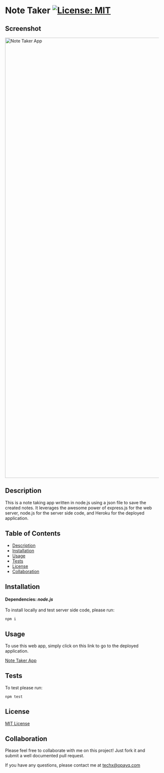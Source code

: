 # Note Taker [![License: MIT](https://img.shields.io/badge/License-MIT-yellow.svg)](https://opensource.org/licenses/MIT)

  ## Screenshot
<img width="1439" alt="Note Taker App" src="https://user-images.githubusercontent.com/70029654/126852576-7bb60dcb-708f-44bc-9551-ccadbee210cf.png">

  ## Description

  This is a note taking app written in node.js using a json file to save the created notes. It leverages the awesome power of express.js for the web server, node.js for the server side code, and Heroku for the deployed application.

  ## Table of Contents
  * [Description](#Description)
  * [Installation](#Installation)
  * [Usage](#Usage)
  * [Tests](#Tests)
  * [License](#License)
  * [Collaboration](#Collaboration)
  
  ## Installation 

  #### Dependencies: *node.js*

  To install locally and test server side code, please run:

  ```
  npm i
  ```

  ## Usage

  To use this web app, simply click on this link to go to the deployed application. 

  [Note Taker App](https://serene-cove-82950.herokuapp.com/)

  
  ## Tests

  To test please run:
  
  ```
  npm test
  ```

  ## License 

[MIT License](https://opensource.org/licenses/MIT)

  ## Collaboration 
  
  Please feel free to collaborate with me on this project! Just fork it and submit a well documented pull request.
  
  If you have any questions, please contact me at techx@opayq.com

